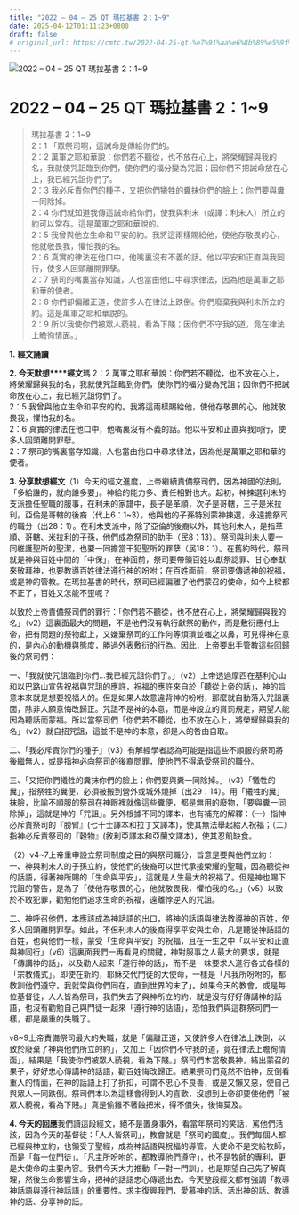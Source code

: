 ```yaml
---
title: "2022 – 04 – 25 QT 瑪拉基書 2：1~9"
date: 2025-04-12T01:11:23+0800
draft: false
# original_url: https://cmtc.tw/2022-04-25-qt-%e7%91%aa%e6%8b%89%e5%9f%ba%e6%9b%b8-2%ef%bc%9a19
---
```


![2022 – 04 – 25 QT 瑪拉基書 2：1~9](/images/qt.jpg   "2022 – 04 – 25 QT 瑪拉基書 2：1~9")

# 2022 – 04 – 25 QT 瑪拉基書 2：1~9

> 瑪拉基書 2：1~9  
> 2：1 「眾祭司啊，這誡命是傳給你們的。  
> 2：2 萬軍之耶和華說：你們若不聽從，也不放在心上，將榮耀歸與我的名，我就使咒詛臨到你們，使你們的福分變為咒詛；因你們不把誡命放在心上，我已經咒詛你們了。  
> 2：3 我必斥責你們的種子，又把你們犧牲的糞抹你們的臉上；你們要與糞一同除掉。  
> 2：4 你們就知道我傳這誡命給你們，使我與利未（或譯：利未人）所立的約可以常存。這是萬軍之耶和華說的。  
> 2：5 我曾與他立生命和平安的約。我將這兩樣賜給他，使他存敬畏的心，他就敬畏我，懼怕我的名。  
> 2：6 真實的律法在他口中，他嘴裏沒有不義的話。他以平安和正直與我同行，使多人回頭離開罪孽。  
> 2：7 祭司的嘴裏當存知識，人也當由他口中尋求律法，因為他是萬軍之耶和華的使者。  
> 2：8 你們卻偏離正道，使許多人在律法上跌倒。你們廢棄我與利未所立的約。這是萬軍之耶和華說的。  
> 2：9 所以我使你們被眾人藐視，看為下賤；因你們不守我的道，竟在律法上瞻徇情面。」

**1.** **經文誦讀**

**2. 今天默想****經文**瑪 2：2 萬軍之耶和華說：你們若不聽從，也不放在心上，將榮耀歸與我的名，我就使咒詛臨到你們，使你們的福分變為咒詛；因你們不把誡命放在心上，我已經咒詛你們了。  
2：5 我曾與他立生命和平安的約。我將這兩樣賜給他，使他存敬畏的心，他就敬畏我，懼怕我的名。  
2：6 真實的律法在他口中，他嘴裏沒有不義的話。他以平安和正直與我同行，使多人回頭離開罪孽。  
2：7 祭司的嘴裏當存知識，人也當由他口中尋求律法，因為他是萬軍之耶和華的使者。

**3. 分享默想經文**（1）今天的經文進度，上帝繼續責備祭司們，因為神國的法則，「多給誰的，就向誰多要」。神給的能力多、責任相對也大。起初，神揀選利未的支派擔任聖職的服事，在利未的家譜中，長子是革順，次子是哥轄，三子是米拉利。亞倫是哥轄的後裔（代上6：1~3），他與他的子孫特別蒙神揀選，永遠擔祭司的職分（出28：1）。在利未支派中，除了亞倫的後裔以外，其他利未人，是指革順、哥轄、米拉利的子孫，他們成為祭司的助手（民8：13）。祭司與利未人要一同維護聖所的聖潔，也要一同擔當干犯聖所的罪孽（民18：1）。在舊約時代，祭司就是神與百姓中間的「中保」，在神面前，祭司要帶領百姓以獻祭認罪、甘心奉獻來敬拜神，也要教導百姓律法遵行神的吩咐；在百姓面前，祭司要傳遞神的祝福，或是神的管教。在瑪拉基書的時代，祭司已經偏離了他們蒙召的使命，如今上樑都不正了，百姓又怎能不歪呢？

以致於上帝責備祭司們的罪行：「你們若不聽從，也不放在心上，將榮耀歸與我的名」（v2）這裏面最大的問題，不是他們沒有執行獻祭的動作，而是敷衍應付上帝，把有問題的祭物獻上，又嫌棄祭司的工作何等煩瑣並嗤之以鼻，可見得神在意的，是內心的動機與態度，勝過外表敷衍的行為。因此，上帝要出手管教這些回歸後的祭司們：

一、「我就使咒詛臨到你們…我已經咒詛你們了。」（v2）上帝透過摩西在基利心山和以巴路山宣告祝福與咒詛的應許，祝福的應許來自於「聽從上帝的話」，神的旨意本來就是想要祝福人的。但是如果人故意違背神的吩咐，那麼就自動落入咒詛裏面，除非人願意悔改歸正。咒詛不是神的本意，而是神設立的賞罰規定，期望人能因為聽話而蒙福。所以當祭司們「你們若不聽從，也不放在心上，將榮耀歸與我的名」（v2）就自招咒詛，這並不是神的本意，卻是人的咎由自取。

二、「我必斥責你們的種子」（v3）有解經學者認為可能是指這些不順服的祭司將後繼無人，或是指神必向祭司的後裔問罪，使他們不得承受祭司的職分。

三、「又把你們犧牲的糞抹你們的臉上；你們要與糞一同除掉。」（v3）「犧牲的糞」，指祭牲的糞便，必須被搬到營外或城外燒掉（出29：14）。用「犧牲的糞」抹臉，比喻不順服的祭司在神眼裡就像這些糞便，都是無用的廢物，「要與糞一同除掉」，這就是神的「咒詛」。另外根據不同的譯本，也有補充的解釋：（一）指神必斥責祭司的『膀臂』(七十士譯本和拉丁文譯本)，使其無法舉起給人祝福；（二）指神必斥責祭司的『穀物』(敘利亞譯本和亞蘭文譯本)，使其忍飢缺食。

（2）v4~7上帝重申設立祭司制度之目的與祭司職分，旨意是要與他們立約：  
一、神與利未人的子孫立約，使他們的後裔可以世代承接榮耀的聖職，因為聽從神的話語，得著神所賜的「生命與平安」，這就是人生最大的祝福了。但是神也賜下咒詛的警告，是為了「使他存敬畏的心，他就敬畏我，懼怕我的名。」（v5）以致於不敢犯罪，勸勉他們追求生命的祝福，遠離悖逆人的咒詛。

二、神呼召他們，本應該成為神話語的出口，將神的話語與律法教導神的百姓，使多人回頭離開罪孽。如此，不但利未人的後裔得享平安與生命，凡是聽從神話語的百姓，也與他們一樣，蒙受「生命與平安」的祝福，且在一生之中「以平安和正直與神同行」（v6）這裏面我們一再看見的關鍵，神對服事之人最大的要求，就是「傳講神的話」，以及勸人起來「遵行神的話」，而不是一味要求人進行各式各樣的「宗教儀式」。即使在新約，耶穌交代門徒的大使命，一樣是「凡我所吩咐的，都教訓他們遵守，我就常與你們同在，直到世界的末了」。如果今天的教會，或是每位基督徒，人人皆為祭司，我們失去了與神所立的約，就是沒有好好傳講神的話語，也沒有勸勉自己與門徒一起來「遵行神的話語」，恐怕我們與這群祭司們一樣，都是嚴重的失職了。

v8~9上帝責備祭司最大的失職，就是「偏離正道，又使許多人在律法上跌倒，以致於廢棄了神與他們所立的約」，又加上「因你們不守我的道，竟在律法上瞻徇情面」，結果是「我使你們被眾人藐視，看為下賤。」祭司們本當敬畏神，結出蒙召的果子，好好忠心傳講神的話語，勸百姓悔改歸正。結果祭司們竟然不怕神，反倒看重人的情面，在神的話語上打了折扣，可謂不忠心不良善，或是又懶又惡，使自己與眾人一同跌倒。祭司們本以為這樣會得到人的喜歡，沒想到上帝卻要使他們「被眾人藐視，看為下賤。」真是偷雞不著蝕把米，得不償失，後悔莫及。

**4. 今天的回應**我們讀這段經文，絕不是置身事外，看當年祭司的笑話，罵他們活該，因為今天的基督徒：「人人皆祭司」，教會就是「祭司的國度」。我們每個人都已經與神立約，也領受了聖經，成為神話語與祝福的導管。大使命不是交給牧師，而是「每一位門徒」。「凡主所吩咐的，都教導他們遵守」，也不是牧師的專利，更是大使命的主要內容。我們今天大力推動「一對一門訓」，也是期望自己先了解真理，然後生命影響生命，把神的話語忠心傳遞出去。今天整段經文都有強調「教導神話語與遵行神話語」的重要性。求主復興我們，愛慕神的話、活出神的話、教導神的話、分享神的話。